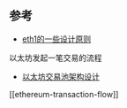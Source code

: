 
## 参考
- [eth1的一些设计原则](https://eth.wiki/en/fundamentals/design-rationale)

以太坊发起一笔交易的流程

- [以太坊交易池架构设计](https://learnblockchain.cn/books/geth/part2/txpool/txpool.html)


[[ethereum-transaction-flow]]